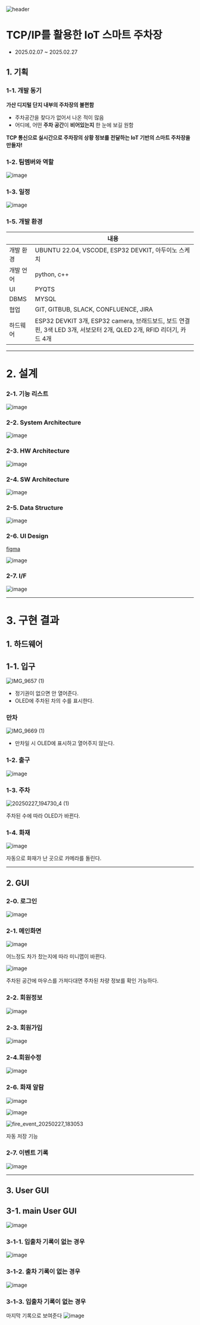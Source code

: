 ![header](https://capsule-render.vercel.app/api?type=wave&color=auto&height=300&section=header&text=Parking%20Smoothly&fontSize=90)

# **TCP/IP를 활용한 IoT 스마트 주차장**

* 2025.02.07 ~ 2025.02.27
  
## 1. 기획 


### 1-1. 개발 동기


**가산 디지털 단지 내부의 주차장의 불편함** 


* 주차공간을 찾다가 없어서 나온 적이 많음 
* 어디에, 어떤 **주차 공간**이 **비어있는지** 한 눈에 보길 원함

  
**TCP 통신으로 실시간으로 주차장의 상황 정보를 전달하는 IoT 기반의 스마트 주차장을 만들자!**




### 1-2. 팀멤버와 역할

![image](https://github.com/user-attachments/assets/289575f6-7eaf-4909-822b-16e1e0589e3c)


### 1-3. 일정 


![image](https://github.com/user-attachments/assets/47b83d1c-7337-419b-b8a9-b510adaea2a9)


### 1-5.  개발 환경  

||내용|
|------|---|
|개발 환경|UBUNTU 22.04, VSCODE, ESP32 DEVKIT, 아두이노 스케치|
|개발 언어|python, c++|
|UI|PYQTS|
|DBMS|MYSQL|
|협업|GIT, GITBUB, SLACK, CONFLUENCE, JIRA|
|하드웨어|ESP32 DEVKIT 3개, ESP32 camera, 브래드보드, 보드 연결 핀, 3색 LED 3개, 서보모터 2개, QLED 2개, RFID 리더기, 카드 4개|

---

# 2. 설계 

### 2-1. 기능 리스트 


![image](https://github.com/user-attachments/assets/c95f4e43-3a6b-4d30-9313-08b47c8b93d1)


### 2-2. System Architecture


![image](https://github.com/user-attachments/assets/d5023243-714a-4b3d-90e4-13b9cba70a60)


### 2-3. HW Architecture

![image](https://github.com/user-attachments/assets/ed58fcaf-d178-461d-804c-e85d4d3b0f81)


### 2-4. SW Architecture

![image](https://github.com/user-attachments/assets/d2117523-fafa-4875-98dc-579af64833f1)


### 2-5. Data Structure


![image](https://github.com/user-attachments/assets/a5f0d7aa-62ca-4b2c-9531-04fef4e20a01)


### 2-6. UI Design


[figma](https://www.figma.com/design/oNSstSfl0fghC9PGpqPavT/Figma-basics?node-id=1669-162202&t=jxnTshg6gdd7RcFc-1)


![image](https://github.com/user-attachments/assets/bb0623a4-2caf-41e1-b7d6-be69be93d192)


### 2-7. I/F

![image](https://github.com/user-attachments/assets/c74deeb9-6e37-401c-9aa2-a438447169da)


---


# 3. 구현 결과 


## 1. 하드웨어 


## 1-1. 입구 


![IMG_9657 (1)](https://github.com/user-attachments/assets/85c8c2e2-75e2-4a43-ae8e-26b423895af4)


* 정기권이 없으면 안 열어준다.
* OLED에 주차된 차의 수를 표시한다. 


### 만차
![IMG_9669 (1)](https://github.com/user-attachments/assets/669ec910-cd9c-47a8-9073-3a0467950287)

* 만차일 시 OLED에 표시하고 열어주지 않는다.


### 1-2. 출구 
![image](https://github.com/user-attachments/assets/e66fde67-9956-4479-a230-08d26778e664)



### 1-3. 주차
![20250227_194730_4 (1)](https://github.com/user-attachments/assets/38550fa6-4dce-4ff8-b0ab-c520eaa0045f)


주차된 수에 따라 OLED가 바뀐다. 


### 1-4. 화재 
![image](https://github.com/user-attachments/assets/2da2be29-c99c-4761-a03b-9fd79385a012)


자동으로 화재가 난 곳으로 카메라를 돌린다.


***


## 2. GUI

### 2-0. 로그인
![image](https://github.com/user-attachments/assets/53a1c861-e2ce-47a0-b688-776e17e3999b)



### 2-1. 메인화면
![image](https://github.com/user-attachments/assets/c8f395d0-fe1d-4d14-a025-27e99a638458)


어느정도 차가 찼는지에 따라 미니맵이 바뀐다.


![image](https://github.com/user-attachments/assets/471452fa-03bf-4e94-be7c-3c4667ca732d)


주차된 공간에 마우스를 가져다대면 주차된 차량 정보를 확인 가능하다.



### 2-2. 회원정보 
![image](https://github.com/user-attachments/assets/86a0e7a5-16d2-4676-b3f5-188718f5b335)



### 2-3. 회원가입 
![image](https://github.com/user-attachments/assets/45708cd9-54db-469e-9f36-a94c8caaa962)



### 2-4.회원수정 
![image](https://github.com/user-attachments/assets/892d46e5-c405-441a-a3e1-41690fb19d70)



### 2-6. 화재 알람
![image](https://github.com/user-attachments/assets/f18b5eea-132b-4eb6-ad51-a6d975a35bad)


![image](https://github.com/user-attachments/assets/ec0b8652-af47-40d1-9a57-78ec0c2d1fcf)



![fire_event_20250227_183053](https://github.com/user-attachments/assets/a9fb0a6d-a20d-4373-89e0-23ddbc60f3eb)

자동 저장 기능 


### 2-7. 이벤트 기록
![image](https://github.com/user-attachments/assets/f6c2025b-c2bb-43d3-9a9e-3cbffeb7562e)


***


## 3. User GUI 


## 3-1. main User GUI  
![image](https://github.com/user-attachments/assets/222a1f6a-2226-4424-8fe5-6399cd5a83e2)


### 3-1-1. 입출차 기록이 없는 경우
![image](https://github.com/user-attachments/assets/d1513e8a-5101-40d9-adb4-d1d7f1193d7f)



### 3-1-2. 출차 기록이 없는 경우
![image](https://github.com/user-attachments/assets/5e7330a3-ceeb-43fa-924b-495148e746d4)



### 3-1-3. 입출차 기록이 없는 경우


마지막 기록으로 보여준다
![image](https://github.com/user-attachments/assets/92d7192f-42fa-4c8e-8b40-5656aeb44514)
